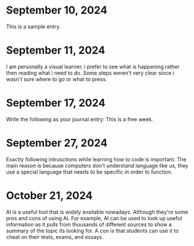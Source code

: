 # September 10, 2024
This is a sample entry.
# September 11, 2024
I am personally a visual learner, i prefer to see what is happening rather then reading what i need to do.
Some steps weren't very clear since i wasn't sure where to go or what to press.
# September 17, 2024
Write the following as your journal entry: This is a free week.
# September 27, 2024
Exactly following intrusctions while learning how to code is important. The main reason is because computers don't understand language like us, 
they use a special language that needs to be specific in order to function. 
# October 21, 2024
AI is a useful tool that is widely available nowadays. Although they're some pros and cons of using AI. For example, AI can be used to look up useful information as it pulls from thousands of different sources to show a summary of the topic its looking for. A con is that students can use it to cheat on their tests, exams, and essays. 
